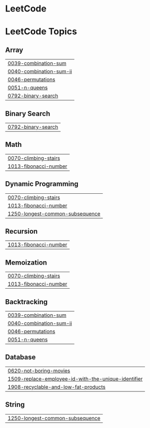 # LeetCode
<!---LeetCode Topics Start-->
# LeetCode Topics
## Array
|  |
| ------- |
| [0039-combination-sum](https://github.com/DASARI-1SUNITHA/LeetCode/tree/master/0039-combination-sum) |
| [0040-combination-sum-ii](https://github.com/DASARI-1SUNITHA/LeetCode/tree/master/0040-combination-sum-ii) |
| [0046-permutations](https://github.com/DASARI-1SUNITHA/LeetCode/tree/master/0046-permutations) |
| [0051-n-queens](https://github.com/DASARI-1SUNITHA/LeetCode/tree/master/0051-n-queens) |
| [0792-binary-search](https://github.com/DASARI-1SUNITHA/LeetCode/tree/master/0792-binary-search) |
## Binary Search
|  |
| ------- |
| [0792-binary-search](https://github.com/DASARI-1SUNITHA/LeetCode/tree/master/0792-binary-search) |
## Math
|  |
| ------- |
| [0070-climbing-stairs](https://github.com/DASARI-1SUNITHA/LeetCode/tree/master/0070-climbing-stairs) |
| [1013-fibonacci-number](https://github.com/DASARI-1SUNITHA/LeetCode/tree/master/1013-fibonacci-number) |
## Dynamic Programming
|  |
| ------- |
| [0070-climbing-stairs](https://github.com/DASARI-1SUNITHA/LeetCode/tree/master/0070-climbing-stairs) |
| [1013-fibonacci-number](https://github.com/DASARI-1SUNITHA/LeetCode/tree/master/1013-fibonacci-number) |
| [1250-longest-common-subsequence](https://github.com/DASARI-1SUNITHA/LeetCode/tree/master/1250-longest-common-subsequence) |
## Recursion
|  |
| ------- |
| [1013-fibonacci-number](https://github.com/DASARI-1SUNITHA/LeetCode/tree/master/1013-fibonacci-number) |
## Memoization
|  |
| ------- |
| [0070-climbing-stairs](https://github.com/DASARI-1SUNITHA/LeetCode/tree/master/0070-climbing-stairs) |
| [1013-fibonacci-number](https://github.com/DASARI-1SUNITHA/LeetCode/tree/master/1013-fibonacci-number) |
## Backtracking
|  |
| ------- |
| [0039-combination-sum](https://github.com/DASARI-1SUNITHA/LeetCode/tree/master/0039-combination-sum) |
| [0040-combination-sum-ii](https://github.com/DASARI-1SUNITHA/LeetCode/tree/master/0040-combination-sum-ii) |
| [0046-permutations](https://github.com/DASARI-1SUNITHA/LeetCode/tree/master/0046-permutations) |
| [0051-n-queens](https://github.com/DASARI-1SUNITHA/LeetCode/tree/master/0051-n-queens) |
## Database
|  |
| ------- |
| [0620-not-boring-movies](https://github.com/DASARI-1SUNITHA/LeetCode/tree/master/0620-not-boring-movies) |
| [1509-replace-employee-id-with-the-unique-identifier](https://github.com/DASARI-1SUNITHA/LeetCode/tree/master/1509-replace-employee-id-with-the-unique-identifier) |
| [1908-recyclable-and-low-fat-products](https://github.com/DASARI-1SUNITHA/LeetCode/tree/master/1908-recyclable-and-low-fat-products) |
## String
|  |
| ------- |
| [1250-longest-common-subsequence](https://github.com/DASARI-1SUNITHA/LeetCode/tree/master/1250-longest-common-subsequence) |
<!---LeetCode Topics End-->